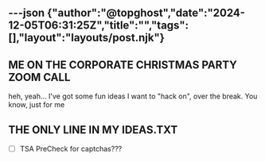 ---json
{"author":"@topghost","date":"2024-12-05T06:31:25Z","title":"","tags":[],"layout":"layouts/post.njk"}
---

## ME ON THE CORPORATE CHRISTMAS PARTY ZOOM CALL

heh, yeah... I&#x27;ve got some fun ideas I want to &#x22;hack on&#x22;, over the break. You know, just for me

## THE ONLY LINE IN MY IDEAS.TXT

- [ ] TSA PreCheck for captchas???
